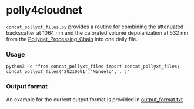# polly4cloudnet

`concat_pollyxt_files.py` provides a routine for combining the attenuated backscatter at 1064 nm and the calbrated volume depolarization at 532 nm from the [
Pollynet_Processing_Chain](https://github.com/PollyNET/Pollynet_Processing_Chain) into one daily file.

### Usage

```
python3 -c "from concat_pollyxt_files import concat_pollyxt_files; concat_pollyxt_files('20210601','Mindelo','.')"
```

### Output format

An example for the current output format is provided in [output_format.txt](output_format.txt)
